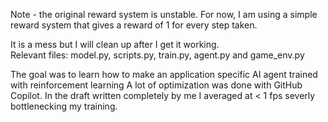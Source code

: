 Note - the original reward system is unstable. 
For now, I am using a simple reward system that gives a reward of 1 for every step taken.  

It is a mess but I will clean up after I get it working.  
Relevant files: model.py, scripts.py, train.py, agent.py and game_env.py

The goal was to learn how to make an application specific AI agent trained with reinforcement learning
A lot of optimization was done with GitHub Copilot. In the draft written completely by me I averaged at < 1 fps severly bottlenecking my training.
